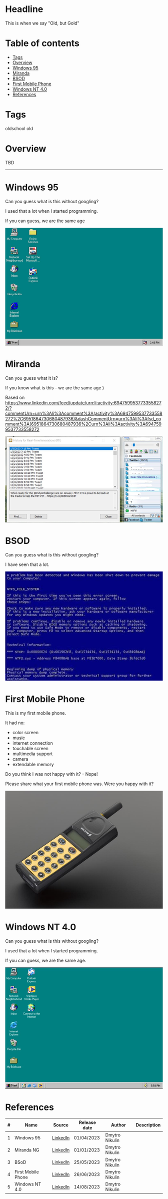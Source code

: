 # Headline
This is when we say "Old, but Gold"

# Table of contents
- [Tags](./OldButGold.md#tags)
- [Overview](./OldButGold.md#overview)
- [Windows 95](./OldButGold.md#windows-95)
- [Miranda](./OldButGold.md#miranda)
- [BSOD](./OldButGold.md#bsod)
- [First Mobile Phone](./OldButGold.md#first-mobile-phone)
- [Windows NT 4.0](./OldButGold.md#windows-nt-40)
- [References](./OldButGold.md#references)

# Tags
oldschool old

# Overview
TBD 

---

# Windows 95

Can you guess what is this without googling?

I used that a lot when I started programming.

If you can guess, we are the same age

<img src="./Images/windows95.jpg" alt="TBD" />

# Miranda
Can you guess what it is?

If you know what is this - we are the same age )

Based on https://www.linkedin.com/feed/update/urn:li:activity:6947599537733558272/?commentUrn=urn%3Ali%3Acomment%3A(activity%3A6947599537733558272%2C6951864730680487936)&dashCommentUrn=urn%3Ali%3Afsd_comment%3A(6951864730680487936%2Curn%3Ali%3Aactivity%3A6947599537733558272

<img src="./Images/Miranda.jpg" alt="Miranda.jpg" />

# BSOD
Can you guess what is this without googling?

I have seen that a lot.

<img src="./Images/BSOD.jpg" alt="BSOD.jpg" />

# First Mobile Phone
This is my first mobile phone.

It had no:
- color screen
- music
- internet connection
- touchable screen
- multimedia support
- camera
- extendable memory

Do you think I was not happy with it? - Nope!

Please share what your first mobile phone was.
Were you happy with it?

<img src="./Images/firstMobilePhone.jpg" alt="firstMobilePhone" />

# Windows NT 4.0

Can you guess what is this without googling?

I used that a lot when I started programming.

If you can guess, we are the same age.

<img src="./Images/WindowsNT40.jfif" alt="TBD" />

# References
| # | Name                 | Source                | Release date           |  Author                 | Description   |
| - | ---------------------|---------------------- |----------------------- | ----------------------- |:-------------:|
| 1 | Windows 95           |[LinkedIn](https://www.linkedin.com/posts/dimanikulin_oldschool-old-activity-7048925594268352512-c-4G?utm_source=share&utm_medium=member_desktop) | 01/04/2023| Dmytro Nikulin||
| 2 | Miranda NG           |[LinkedIn](https://www.linkedin.com/posts/dimanikulin_old-activity-7016323085142224896-OyzK?utm_source=share&utm_medium=member_desktop) | 01/01/2023| Dmytro Nikulin||
| 3 | BSoD                 |[LinkedIn](https://www.linkedin.com/posts/dimanikulin_oldschool-oldtech-activity-7066684307964125184-hZG4?utm_source=share&utm_medium=member_desktop)| 25/05/2023 | Dmytro Nikulin||
| 4 | First Mobile Phone   |[LinkedIn](https://www.linkedin.com/posts/dimanikulin_oldisgold-oldschool-first-activity-7078993334840569858-vZp0?utm_source=share&utm_medium=member_desktop)| 26/06/2023 | Dmytro Nikulin||
| 5 | Windows NT 4.0       |[LinkedIn](https://www.linkedin.com/posts/dimanikulin_oldschool-old-activity-7096741686382407680-mJQ2?utm_source=share&utm_medium=member_desktop)| 14/08/2023 | Dmytro Nikulin| |
